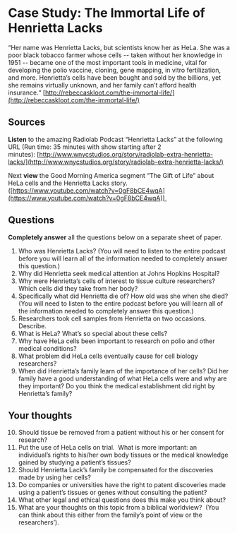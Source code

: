 # Case Study: The Immortal Life of Henrietta Lacks

“Her name was Henrietta Lacks, but scientists know her as HeLa. She was a poor black tobacco farmer whose cells -- taken without her knowledge in 1951 -- became one of the most important tools in medicine, vital for developing the polio vaccine, cloning, gene mapping, in vitro fertilization, and more. Henrietta’s cells have been bought and sold by the billions, yet she remains virtually unknown, and her family can’t afford health insurance.“ [http://rebeccaskloot.com/the-immortal-life/](http://rebeccaskloot.com/the-immortal-life/)

## Sources

**Listen** to the amazing Radiolab Podcast “Henrietta Lacks” at the following URL (Run time: 35 minutes with show starting after 2 minutes): [http://www.wnycstudios.org/story/radiolab-extra-henrietta-lacks/](http://www.wnycstudios.org/story/radiolab-extra-henrietta-lacks/)

Next **view** the Good Morning America segment “The Gift of Life” about HeLa cells and the Henrietta Lacks story. ([https://www.youtube.com/watch?v=0gF8bCE4wqA](https://www.youtube.com/watch?v=0gF8bCE4wqA)) 

## Questions

**Completely answer** all the questions below on a separate sheet of paper. 

1.  Who was Henrietta Lacks? (You will need to listen to the entire podcast before you will learn all of the information needed to completely answer this question.)
2.  Why did Henrietta seek medical attention at Johns Hopkins Hospital?
3.  Why were Henrietta’s cells of interest to tissue culture researchers? Which cells did they take from her body?
4.  Specifically what did Henrietta die of? How old was she when she died? (You will need to listen to the entire podcast before you will learn all of the information needed to completely answer this question.)
5.  Researchers took cell samples from Henrietta on two occasions. Describe.
6.  What is HeLa? What’s so special about these cells?
7.  Why have HeLa cells been important to research on polio and other medical conditions?
8.  What problem did HeLa cells eventually cause for cell biology researchers?
9.  When did Henrietta’s family learn of the importance of her cells? Did her family have a good understanding of what HeLa cells were and why are they important? Do you think the medical establishment did right by Henrietta’s family?

## Your thoughts

10.  Should tissue be removed from a patient without his or her consent for research?
11.  Put the use of HeLa cells on trial.  What is more important: an individual’s rights to his/her own body tissues or the medical knowledge gained by studying a patient’s tissues?
12.  Should Henrietta Lack’s family be compensated for the discoveries made by using her cells?
13.  Do companies or universities have the right to patent discoveries made using a patient’s tissues or genes without consulting the patient?
14.  What other legal and ethical questions does this make you think about?
15.  What are your thoughts on this topic from a biblical worldview?  (You can think about this either from the family’s point of view or the researchers’).  
